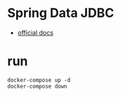 # Spring Data JDBC

- [official docs](https://docs.spring.io/spring-data/jdbc/docs/current/reference/html/)

# run

```shell
docker-compose up -d
docker-compose down
```